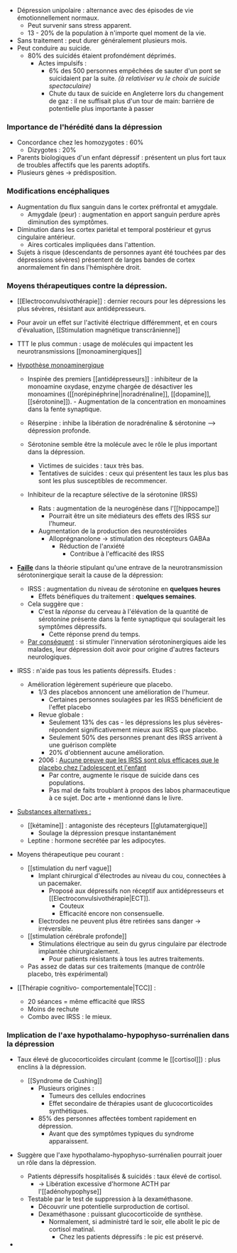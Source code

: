 
- Dépression unipolaire : alternance avec des épisodes de vie émotionnellement normaux. 
	- Peut survenir sans stress apparent. 
	- 13 - 20% de la population à n'importe quel moment de la vie. 
- Sans traitement : peut durer généralement plusieurs mois. 
- Peut conduire au suicide. 
	- 80% des suicidés étaient profondément déprimés.
		- Actes impulsifs :
			- 6% des 500 personnes empêchées de sauter d'un pont se suicidaient par la suite. *(à relativiser vu le choix de suicide spectaculaire)*
			- Chute du taux de suicide en Angleterre lors du changement de gaz : il ne suffisait plus d'un tour de main: barrière de potentielle plus importante à passer

### Importance de l'hérédité dans la dépression

- Concordance chez les homozygotes : 60%
	- Dizygotes : 20%
- Parents biologiques d'un enfant dépressif : présentent un plus fort taux de troubles affectifs que les parents adoptifs. 
- Plusieurs gènes -> prédisposition. 

### Modifications encéphaliques 

- Augmentation du flux sanguin dans le cortex préfrontal et amygdale.
	- Amygdale (peur) : augmentation en apport sanguin perdure après diminution des symptômes. 
- Diminution dans les cortex pariétal et temporal postérieur et gyrus cingulaire antérieur. 
	- Aires corticales impliquées dans l'attention. 
- Sujets à risque (descendants de personnes ayant été touchées par des dépressions sévères) présentent de larges bandes de cortex anormalement fin dans l'hémisphère droit.

### Moyens thérapeutiques contre la dépression. 

- [[Electroconvulsivothérapie]] : dernier recours pour les dépressions les plus sévères, résistant aux antidépresseurs.
- Pour avoir un effet sur l'activité électrique différemment, et en cours d'évaluation, [[Stimulation magnétique transcrânienne]]

- TTT le plus commun : usage de molécules qui impactent les neurotransmissions [[monoaminergiques]] 

- <u>Hypothèse monoaminergique</u> 
	- Inspirée des premiers [[antidépresseurs]] : inhibiteur de la monoamine oxydase, enzyme chargée de désactiver les monoamines ([[norépinéphrine||noradrénaline]], [[dopamine]], [[sérotonine]]).
			- Augmentation de la concentration en monoamines dans la fente synaptique.
	- Réserpine : inhibe la libération de noradrénaline & sérotonine --> dépression profonde.

	- Sérotonine semble être la molécule avec le rôle le plus important dans la dépression.
		- Victimes de suicides : taux très bas.
		- Tentatives de suicides : ceux qui présentent les taux les plus bas sont les plus susceptibles de recommencer. 

	- Inhibiteur de la recapture sélective de la sérotonine (IRSS) 
		- Rats : augmentation de la neurogénèse dans l'[[hippocampe]]
			- Pourrait être un site médiateurs des effets des IRSS sur l'humeur.
		- Augmentation de la production des neurostéroïdes
			- Alloprégnanolone -> stimulation des récepteurs GABAa 
				- Réduction de l'anxiété
					- Contribue à l'efficacité des IRSS
- **<u>Faille</u>** dans la théorie stipulant qu'une entrave de la neurotransmission sérotoninergique serait la cause de la dépression:
	- IRSS : augmentation du niveau de sérotonine en **quelques heures** 
		- Effets bénéfiques du traitement : **quelques semaines**. 
	- Cela suggère que :
		- C'est la *réponse* du cerveau à l'élévation de la quantité de sérotonine présente dans la fente synaptique qui soulagerait les symptômes dépressifs. 
			- Cette réponse prend du temps. 
	- <u>Par conséquent</u> : si stimuler l'innervation sérotoninergiques aide les malades, leur dépression doit avoir pour origine d'autres facteurs neurologiques. 
	
- IRSS : n'aide pas tous les patients dépressifs. Etudes :
	- Amélioration légèrement supérieure que placebo.
		- 1/3 des placebos annoncent une amélioration de l'humeur. 
			- Certaines personnes soulagées par les IRSS bénéficient de l'effet placebo
		- Revue globale :
			- Seulement 13% des cas - les dépressions les plus sévères- répondent significativement mieux aux IRSS que placebo. 
			- Seulement 50% des personnes prenant des IRSS arrivent à une guérison complète
			- 20% d'obtiennent aucune amélioration.
		- 2006 : <u>Aucune preuve que les IRSS sont plus efficaces que le placebo chez l'adolescent et l'enfant</u> 
			- Par contre, augmente le risque de suicide dans ces populations. 
			- Pas mal de faits troublant à propos des labos pharmaceutique à ce sujet. Doc arte + mentionné dans le livre.
- <u>Substances alternatives :</u>
	- [[kétamine]] : antagoniste des récepteurs [[glutamatergique]] 
		- Soulage la dépression presque instantanément 
	- Leptine : hormone secrétée par les adipocytes.

- Moyens thérapeutique peu courant : 
	- [[stimulation du nerf vague]]
		- Implant chirurgical d'électrodes au niveau du cou, connectées à un pacemaker.
			- Proposé aux dépressifs non réceptif aux antidépresseurs et [[Electroconvulsivothérapie|ECT]].
				- Couteux
				- Efficacité encore non consensuelle. 
		- Electrodes ne peuvent plus être retirées sans danger -> irréversible.
	- [[stimulation cérébrale profonde]]
		- Stimulations électrique au sein du gyrus cingulaire par électrode implantée chirurgicalement.
			- Pour patients résistants à tous les autres traitements.
	- Pas assez de datas sur ces traitements (manque de contrôle placebo, très expérimental)

- [[Thérapie cognitivo- comportementale|TCC]] :
	- 20 séances = même efficacité que IRSS
	- Moins de rechute
	- Combo avec IRSS : le mieux. 

### Implication de l'axe hypothalamo-hypophyso-surrénalien dans la dépression

- Taux élevé de glucocorticoïdes circulant (comme le [[cortisol]]) : plus enclins à la dépression.
	- [[Syndrome de Cushing]] 
		- Plusieurs origines : 
			- Tumeurs des cellules endocrines 
			- Effet secondaire de thérapies usant de glucocorticoïdes synthétiques.  
		- 85% des personnes affectées tombent rapidement en dépression. 
			- Avant que des symptômes typiques du syndrome apparaissent. 

- Suggère que l'axe hypothalamo-hypophyso-surrénalien pourrait jouer un rôle dans la dépression. 
	- Patients dépressifs hospitalisés & suicidés : taux élevé de cortisol.
		- -> Libération excessive d'hormone ACTH par l'[[adénohypophyse]] 
	- Testable par le test de suppression à la dexaméthasone. 
		- Découvrir une potentielle surproduction de cortisol. 
		- Dexaméthasone : puissant glucocorticoïde de synthèse. 
			- Normalement, si administré tard le soir, elle abolit le pic de cortisol matinal. 
				- Chez les patients dépressifs : le pic est préservé.

- 

